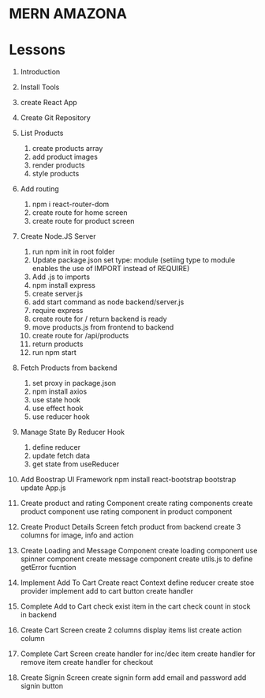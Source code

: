 # MERN AMAZONA

# Lessons

1. Introduction
2. Install Tools
3. create React App
4. Create Git Repository
5. List Products
   1. create products array
   2. add product images
   3. render products
   4. style products
6. Add routing
   1. npm i react-router-dom
   2. create route for home screen
   3. create route for product screen
7. Create Node.JS Server
   1. run npm init in root folder
   2. Update package.json set type: module (setiing type to module enables the use of IMPORT instead of REQUIRE)
   3. Add .js to imports
   4. npm install express
   5. create server.js
   6. add start command as node backend/server.js
   7. require express
   8. create route for / return backend is ready
   9. move products.js from frontend to backend
   10. create route for /api/products
   11. return products
   12. run npm start
8. Fetch Products from backend

   1. set proxy in package.json
   2. npm install axios
   3. use state hook
   4. use effect hook
   5. use reducer hook

9. Manage State By Reducer Hook

   1. define reducer
   2. update fetch data
   3. get state from useReducer

10. Add Boostrap UI Framework
    npm install react-bootstrap bootstrap
    update App.js

11. Create product and rating Component
    create rating components
    create product component
    use rating component in product component

12. Create Product Details Screen
    fetch product from backend
    create 3 columns for image, info and action
13. Create Loading and Message Component
    create loading component
    use spinner component
    create message component
    create utils.js to define getError fucntion
14. Implement Add To Cart
    Create react Context
    define reducer
    create stoe provider
    implement add to cart button create handler
15. Complete Add to Cart
    check exist item in the cart
    check count in stock in backend
16. Create Cart Screen
    create 2 columns
    display items list
    create action column
17. Complete Cart Screen
    create handler for inc/dec item
    create handler for remove item
    create handler for checkout
18. Create Signin Screen
    create signin form
    add email and password
    add signin button

